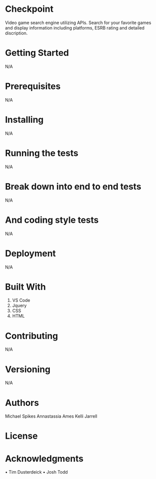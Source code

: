 # Checkpoint
Video game search engine utilizing APIs. Search for your favorite games and display information including platforms, ESRB rating and
detailed discription.

# Getting Started

N/A

# Prerequisites

N/A

# Installing

N/A

# Running the tests

N/A

# Break down into end to end tests

N/A

# And coding style tests

N/A

# Deployment

N/A

# Built With

1. VS Code
2. Jquery
3. CSS
4. HTML

# Contributing

N/A

# Versioning

N/A

# Authors

Michael Spikes
Annastassia Ames
Kelli Jarrell

# License

# Acknowledgments

• Tim Dusterdeick
• Josh Todd

